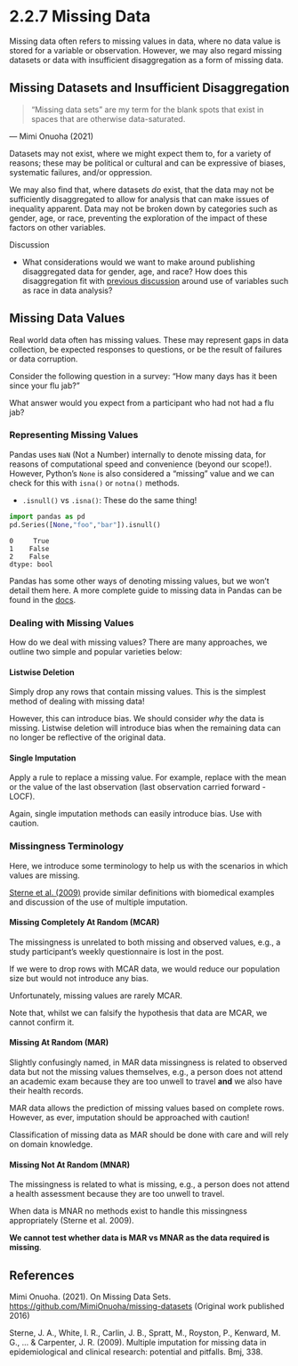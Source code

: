 # 2.2.7 Missing Data

Missing data often refers to missing values in data, where no data value
is stored for a variable or observation. However, we may also regard
missing datasets or data with insufficient disaggregation as a form of
missing data.

## Missing Datasets and Insufficient Disaggregation

> “Missing data sets” are my term for the blank spots that exist in
> spaces that are otherwise data-saturated.

— Mimi Onuoha (2021)

Datasets may not exist, where we might expect them to, for a variety of
reasons; these may be political or cultural and can be expressive of
biases, systematic failures, and/or oppression.

We may also find that, where datasets *do* exist, that the data may not
be sufficiently disaggregated to allow for analysis that can make issues
of inequality apparent. Data may not be broken down by categories such
as gender, age, or race, preventing the exploration of the impact of
these factors on other variables.

Discussion

- What considerations would we want to make around publishing disaggregated data for gender, age, and race? How does this disaggregation fit with [previous discussion](./2-02-LegalityAndEthics.html#should-a-variable-be-used) around use of variables such as race in data analysis?

## Missing Data Values

Real world data often has missing values. These may represent gaps in
data collection, be expected responses to questions, or be the result of
failures or data corruption.

Consider the following question in a survey: “How many days has it been
since your flu jab?”

What answer would you expect from a participant who had not had a flu
jab?

### Representing Missing Values

Pandas uses `NaN` (Not a Number) internally to denote missing data, for
reasons of computational speed and convenience (beyond our scope!).
However, Python’s `None` is also considered a “missing” value and we can
check for this with `isna()` or `notna()` methods.

- `.isnull()` vs `.isna()`: These do the same thing!



```python
import pandas as pd 
pd.Series([None,"foo","bar"]).isnull()
```




    0     True
    1    False
    2    False
    dtype: bool




Pandas has some other ways of denoting missing values, but we won’t
detail them here. A more complete guide to missing data in Pandas can be
found in the
[docs](https://pandas.pydata.org/pandas-docs/stable/user_guide/missing_data.html).

### Dealing with Missing Values

How do we deal with missing values? There are many approaches, we
outline two simple and popular varieties below:

#### Listwise Deletion

Simply drop any rows that contain missing values. This is the simplest
method of dealing with missing data!

However, this can introduce bias. We should consider *why* the data is
missing. Listwise deletion will introduce bias when the remaining data
can no longer be reflective of the original data.

#### Single Imputation

Apply a rule to replace a missing value. For example, replace with the
mean or the value of the last observation (last observation carried
forward - LOCF).

Again, single imputation methods can easily introduce bias. Use with
caution.

### Missingness Terminology

Here, we introduce some terminology to help us with the scenarios in
which values are missing.

[Sterne et al. (2009)](https://www.bmj.com/content/338/bmj.b2393/)
provide similar definitions with biomedical examples and discussion of
the use of multiple imputation.

#### Missing Completely At Random (MCAR)

The missingness is unrelated to both missing and observed values, e.g.,
a study participant’s weekly questionnaire is lost in the post.

If we were to drop rows with MCAR data, we would reduce our population
size but would not introduce any bias.

Unfortunately, missing values are rarely MCAR.

Note that, whilst we can falsify the hypothesis that data are MCAR, we
cannot confirm it.

#### Missing At Random (MAR)

Slightly confusingly named, in MAR data missingness is related to
observed data but not the missing values themselves, e.g., a person does
not attend an academic exam because they are too unwell to travel
**and** we also have their health records.

MAR data allows the prediction of missing values based on complete rows.
However, as ever, imputation should be approached with caution!

Classification of missing data as MAR should be done with care and will
rely on domain knowledge.

#### Missing Not At Random (MNAR)

The missingness is related to what is missing, e.g., a person does not
attend a health assessment because they are too unwell to travel.

When data is MNAR no methods exist to handle this missingness
appropriately (Sterne et al. 2009).

**We cannot test whether data is MAR vs MNAR as the data required is
missing**.

## References

Mimi Onuoha. (2021). On Missing Data Sets.
https://github.com/MimiOnuoha/missing-datasets (Original work published
2016)

Sterne, J. A., White, I. R., Carlin, J. B., Spratt, M., Royston, P.,
Kenward, M. G., … & Carpenter, J. R. (2009). Multiple imputation for
missing data in epidemiological and clinical research: potential and
pitfalls. Bmj, 338.
